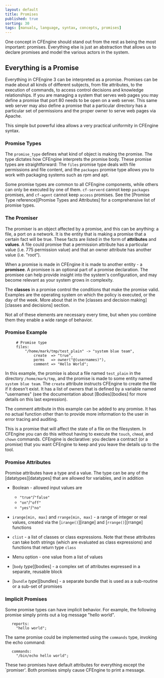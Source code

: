 ```yaml
---
layout: default
title: Promises
published: true
sorting: 30
tags: [manuals, language, syntax, concepts, promises]
---
```


One concept in CFEngine should stand out from the rest as being the most
important: promises. Everything else is just an abstraction that allows us to
declare promises and model the various actors in the system.

## Everything is a Promise

Everything in CFEngine 3 can be interpreted as a promise. Promises can be made
about all kinds of different subjects, from file attributes, to the execution
of commands, to access control decisions and knowledge relationships. If you
are managing a system that serves web pages you may define a promise that port
80 needs to be open on a web server. This same web server may also define a
promise that a particular directory has a particular set of permissions and
the proper owner to serve web pages via Apache.

This simple but powerful idea allows a very practical uniformity in CFEngine
syntax.

### Promise Types

The `promise_type` defines what kind of object is making the promise. The type
dictates how CFEngine interprets the promise body. These promise types are
straightforward: The `files` promise type deals with file permissions and file
content, and the `packages` promise type allows you to work with packaging
systems such as rpm and apt.

Some promise types are common to all CFEngine components, while others can
only be executed by one of them. `cf-serverd` cannot keep `packages` promises,
and `cf-agent` cannot keep `access` promises. See the
[Promise Type reference][Promise Types and Attributes] for a comprehensive
list of promise types.

### The Promiser

The promiser is an object affected by a promise, and this can be anything: a
file, a port on a network. It is the entity that is making a promise that a
certain fact will be true. These facts are listed in the form of
**attributes** and **values**. A file could promise that a permission
attribute has a particular value (i.e. 775 permission value) and that an owner
attribute has another value (i.e. "root").

When a promise is made in CFEngine it is made to another entity - a
**promisee**. A promisee is an optional part of a promise declaration. The
promisee can help provide insight into the system's configuration, and may
become relevant as your system grows in complexity.

The **classes** in a promise control the conditions that make the promise
valid. Examples are the operating system on which the policy is executed, or
the day of the week. More about that in the [classes and decision
making][classes and decisions] section.

Not all of these elements are necessary every time, but when you combine them
they enable a wide range of behavior.

### Promise Example

```cf3
     # Promise type
     files:
         "/home/mark/tmp/test_plain" -> "system blue team",
             create  => "true",
             perms   => owner("@(usernames)"),
             comment => "Hello World";
```

In this example, the promise is about a file named `test_plain` in the
directory `/home/mark/tmp`, and the promise is made to some entity named
`system blue team`. The `create` attribute instructs CFEngine to create the
file if it doesn't exist. It has a list of owners that is defined by a
variable named "usernames" (see the documentation about
[Bodies][bodies] for more details on this last
expression).

The comment attribute in this example can be added to any promise. It has no
actual function other than to provide more information to the user in error
tracing and auditing.

This is a promise that will affect the state of a file on the filesystem. In
CFEngine you can do this without having to execute the `touch`, `chmod`, and
`chown` commands. CFEngine is declarative: you declare a contract (or a
promise) that you want CFEngine to keep and you leave the details up to the
tool.

### Promise Attributes

Promise attributes have a type and a value. The type can be any of the
[datatypes][datatypes] that are allowed for variables, and in addition

* Boolean - allowed input values are
    * `"true"`/`"false"`
    * `"on"`/`"off"`
    * `"yes"`/`"no"`

* `irange[min, max]` and `rrange[min, max]` - a range of integer or real
  values, created via the [`irange()`][irange] and [`rrange()`][rrange]
  functions

* `clist` - a list of classes or class expressions. Note that these
   attributes can take both strings (which are evaluated as class expressions)
   and functions that return type `class`

* Menu option - one value from a list of values

* [`body` *type*][bodies] - a complex set of
  attributes expressed in a separate, reusable block

* [`bundle` *type*][bundles] - a separate bundle
  that is used as a sub-routine or a sub-set of promises

### Implicit Promises

Some promise types can have implicit behavior. For example, the following
promise simply prints out a log message "hello world".

```cf3
   reports:
     "hello world";
```

The same promise could be implemented using the `commands` type, invoking the
echo command:

````cf3
   commands:
     "/bin/echo hello world";
````

These two promises have default attributes for everything except the
`promiser'. Both promises simply cause CFEngine to print a message.

